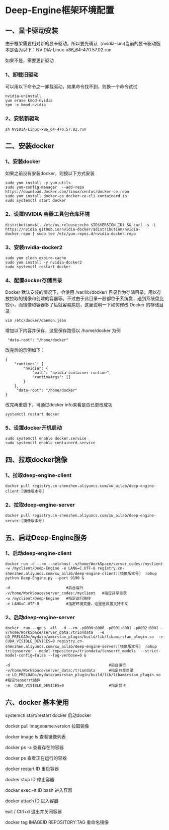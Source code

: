 # Deep-Engine框架环境配置

## 一、显卡驱动安装

由于框架需要相对新的显卡驱动，所以要先确认（nvidia-smi)当前的显卡驱动版本是否为以下：NVIDIA-Linux-x86_64-470.57.02.run

如果不是，需要更新驱动

### 1、卸载旧驱动

可以用以下命令之一卸载驱动，如果命令找不到，则换一个命令试试

```shell
nvidia-uninstall
yum erase kmod-nvidia
rpm -e kmod-nvidia
```

### 2、安装新驱动

```shell
sh NVIDIA-Linux-x86_64-470.57.02.run
```

## 二、安装docker

### 1、安装docker

如果之前没有安装docker，则按以下方式安装

```shell
sudo yum install -y yum-utils
sudo yum-config-manager  --add-repo https://download.docker.com/linux/centos/docker-ce.repo
sudo yum install docker-ce docker-ce-cli containerd.io
sudo systemctl start docker
```

### 2、设置NVIDIA 容器工具包仓库环境

```
distribution=$(. /etc/os-release;echo $ID$VERSION_ID) && curl -s -L https://nvidia.github.io/nvidia-docker/$distribution/nvidia-docker.repo | sudo tee /etc/yum.repos.d/nvidia-docker.repo
```

### 3、安装nvidia-docker2

```
sudo yum clean expire-cache
sudo yum install -y nvidia-docker2
sudo systemctl restart docker
```

### 4、配置docker存储目录

Docker 默认安装的情况下，会使用 /var/lib/docker/ 目录作为存储目录，用以存放拉取的镜像和创建的容器等。不过由于此目录一般都位于系统盘，遇到系统盘比较小，而镜像和容器多了后就容易尴尬，这里说明一下如何修改 Docker
的存储目录

```shell
vim /etc/docker/daemon.json 
```

增加以下内容并保存，这里保存路径以 /home/docker 为例

```
 "data-root": "/home/docker"
```

改完后的示例如下：

```text
{
    "runtimes": {
        "nvidia": {
            "path": "nvidia-container-runtime",
            "runtimeArgs": []
        }
    },
     "data-root": "/home/docker"
}

```

改完再重启下，可通过docker info来看是否已更改成功

```text
systemctl restart docker
```

### 5、设置docker开机启动

```
sudo systemctl enable docker.service
sudo systemctl enable containerd.service
```

## 四、拉取docker镜像

### 1、拉取deep-engine-client

```
docker pull registry.cn-shenzhen.aliyuncs.com/xw_ailab/deep-engine-client:[镜像版本号]
```

### 2、拉取deep-engine-server

```
docker pull registry.cn-shenzhen.aliyuncs.com/xw_ailab/deep-engine-server:[镜像版本号]
```

## 五、启动Deep-Engine服务

### 1、启动deep-engine-client

```
docker run -d --rm --net=host -v/home/WorkSpace/server_codes:/myclient -w /myclient/Deep-Engine -e LANG=C.UTF-8 registry.cn-shenzhen.aliyuncs.com/xw_ailab/deep-engine-client:[镜像版本号]  nohup python Deep-Engine.py --port 9190 &
```

```
-d                         #后台运行 
-v/home/WorkSpace/server_codes:/myclient   #指定共享目录
-w /myclient/Deep-Engine   #指定运行路径
-e LANG=C.UTF-8            #指定环境变量，这里是设置支持中文
```

### 2、启动deep-engine-server

```
docker  run --gpus  all  -d --rm -p8000:8000 -p8001:8001 -p8002:8002 -v/home/WorkSpace/server_data:/triondata   -e LD_PRELOAD=/mydata/amirstan_plugin/build/lib/libamirstan_plugin.so  -e  CUDA_VISIBLE_DEVICES=0 registry.cn-shenzhen.aliyuncs.com/xw_ailab/deep-engine-server:[镜像版本号]  nohup  tritonserver --model-repository=/triondata/tensorrt_models  --strict-model-config=false --log-verbose=0 &
```

```
-d                                            #后台运行 
-v/home/WorkSpace/server_data:/triondata      #指定共享目录
-e LD_PRELOAD=/mydata/amirstan_plugin/build/lib/libamirstan_plugin.so   #指定tensorrt插件
-e  CUDA_VISIBLE_DEVICES=0                    #指定显卡
```

## 六、docker 基本使用

systemctl start/restart docker 启动docker

docker pull imagename:version 拉取镜像

docker image ls 查看镜像列表

docker ps -a 查看存在的容器

docker ps 查看正在运行的容器

docker restart ID 重启容器

docker stop ID 停止容器

docker exec -it ID bash 进入容器

docker attach ID 进入容器

exit / Ctrl+d 退出并关闭容器

docker tag IMAGEID REPOSITORY:TAG 重命名镜像